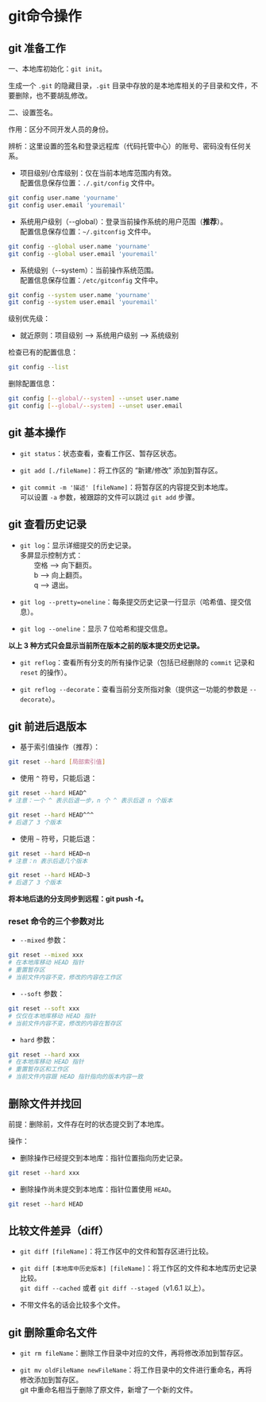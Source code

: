 # git命令操作

## git 准备工作

一、本地库初始化：`git init`。

生成一个 `.git` 的隐藏目录，`.git` 目录中存放的是本地库相关的子目录和文件，不要删除，也不要胡乱修改。

二、设置签名。

作用：区分不同开发人员的身份。

辨析：这里设置的签名和登录远程库（代码托管中心）的账号、密码没有任何关系。

- 项目级别/仓库级别：仅在当前本地库范围内有效。  
配置信息保存位置：`./.git/config` 文件中。

```bash
git config user.name 'yourname'
git config user.email 'youremail'
```

- 系统用户级别（--global）：登录当前操作系统的用户范围（**推荐**）。  
配置信息保存位置：`~/.gitconfig` 文件中。

```bash
git config --global user.name 'yourname'
git config --global user.email 'youremail'
```

- 系统级别（--system）：当前操作系统范围。  
配置信息保存位置：`/etc/gitconfig` 文件中。

```bash
git config --system user.name 'yourname'
git config --system user.email 'youremail'
```

级别优先级：

- 就近原则：项目级别 --> 系统用户级别 --> 系统级别

检查已有的配置信息：

```bash
git config --list
```

删除配置信息：

```bash
git config [--global/--system] --unset user.name
git config [--global/--system] --unset user.email
```

## git 基本操作

- `git status`：状态查看，查看工作区、暂存区状态。

- `git add [./fileName]`：将工作区的 “新建/修改” 添加到暂存区。

- `git commit -m '描述' [fileName]`：将暂存区的内容提交到本地库。  
可以设置 `-a` 参数，被跟踪的文件可以跳过 `git add` 步骤。

## git 查看历史记录

- `git log`：显示详细提交的历史记录。  
多屏显示控制方式：  
&emsp;&emsp;空格 --> 向下翻页。  
&emsp;&emsp;b --> 向上翻页。  
&emsp;&emsp;q --> 退出。

- `git log --pretty=oneline`：每条提交历史记录一行显示（哈希值、提交信息）。

- `git log --oneline`：显示 7 位哈希和提交信息。

**以上 3 种方式只会显示当前所在版本之前的版本提交历史记录。**

- `git reflog`：查看所有分支的所有操作记录（包括已经删除的 `commit` 记录和 `reset` 的操作）。

- `git reflog --decorate`：查看当前分支所指对象（提供这一功能的参数是 `--decorate`）。

## git 前进后退版本

- 基于索引值操作（推荐）：

```bash
git reset --hard [局部索引值]
```

- 使用 `^` 符号，只能后退：

```bash
git reset --hard HEAD^
# 注意：一个 ^ 表示后退一步，n 个 ^ 表示后退 n 个版本

git reset --hard HEAD^^^
# 后退了 3 个版本
```

- 使用 `~` 符号，只能后退：

```bash
git reset --hard HEAD~n
# 注意：n 表示后退几个版本

git reset --hard HEAD~3
# 后退了 3 个版本
```

**将本地后退的分支同步到远程：git push -f。**

### reset 命令的三个参数对比

- `--mixed` 参数：

```bash
git reset --mixed xxx
# 在本地库移动 HEAD 指针
# 重置暂存区
# 当前文件内容不变，修改的内容在工作区
```

- `--soft` 参数：

```bash
git reset --soft xxx
# 仅仅在本地库移动 HEAD 指针
# 当前文件内容不变，修改的内容在暂存区
```

- `hard` 参数：

```bash
git reset --hard xxx
# 在本地库移动 HEAD 指针
# 重置暂存区和工作区
# 当前文件内容跟 HEAD 指针指向的版本内容一致
```

## 删除文件并找回

前提：删除前，文件存在时的状态提交到了本地库。

操作：

- 删除操作已经提交到本地库：指针位置指向历史记录。

```bash
git reset --hard xxx
```

- 删除操作尚未提交到本地库：指针位置使用 `HEAD`。

```bash
git reset --hard HEAD
```

## 比较文件差异（diff）

- `git diff [fileName]`：将工作区中的文件和暂存区进行比较。

- `git diff [本地库中历史版本] [fileName]`：将工作区的文件和本地库历史记录比较。  
`git diff --cached` 或者 `git diff --staged`（v1.6.1 以上）。

- 不带文件名的话会比较多个文件。

## git 删除重命名文件

- `git rm fileName`：删除工作目录中对应的文件，再将修改添加到暂存区。

- `git mv oldFileName newFileName`：将工作目录中的文件进行重命名，再将修改添加到暂存区。  
git 中重命名相当于删除了原文件，新增了一个新的文件。
